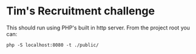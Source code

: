 # Tim's Recruitment challenge

This should run using PHP's built in http server. From the project root you can:

    php -S localhost:8080 -t ./public/
